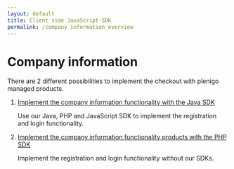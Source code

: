 ```yaml
---
layout: default
title: Client side JavaScript-SDK
permalink: /company_information_overview
---
```


# Company information 

There are 2 different possibilities to implement the checkout with plenigo managed products.

1. [Implement the company information functionality with the Java SDK](/company_information_java)

   Use our Java, PHP and JavaScript SDK to implement the registration and login functionality.
   
2. [Implement the company information functionality products with the PHP SDK](/company_information_php)

   Implement the registration and login functionality without our SDKs.
   
   
   

